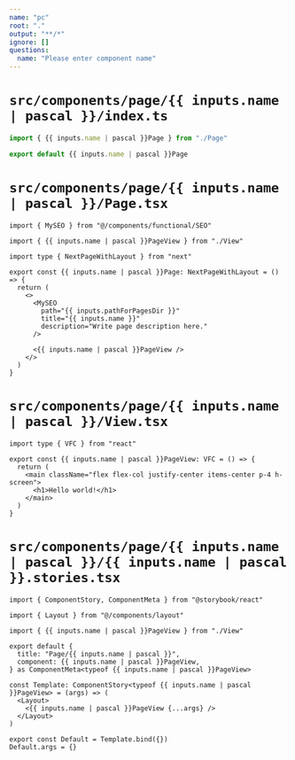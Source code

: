 ```yaml
---
name: "pc"
root: "."
output: "**/*"
ignore: []
questions:
  name: "Please enter component name"
---
```


# `src/components/page/{{ inputs.name | pascal }}/index.ts`

```ts
import { {{ inputs.name | pascal }}Page } from "./Page"

export default {{ inputs.name | pascal }}Page
```

# `src/components/page/{{ inputs.name | pascal }}/Page.tsx`

```tsx
import { MySEO } from "@/components/functional/SEO"

import { {{ inputs.name | pascal }}PageView } from "./View"

import type { NextPageWithLayout } from "next"

export const {{ inputs.name | pascal }}Page: NextPageWithLayout = () => {
  return (
    <>
      <MySEO
        path="{{ inputs.pathForPagesDir }}"
        title="{{ inputs.name }}"
        description="Write page description here."
      />

      <{{ inputs.name | pascal }}PageView />
    </>
  )
}
```

# `src/components/page/{{ inputs.name | pascal }}/View.tsx`

```tsx
import type { VFC } from "react"

export const {{ inputs.name | pascal }}PageView: VFC = () => {
  return (
    <main className="flex flex-col justify-center items-center p-4 h-screen">
      <h1>Hello world!</h1>
    </main>
  )
}

```

# `src/components/page/{{ inputs.name | pascal }}/{{ inputs.name | pascal }}.stories.tsx`

```tsx
import { ComponentStory, ComponentMeta } from "@storybook/react"

import { Layout } from "@/components/layout"

import { {{ inputs.name | pascal }}PageView } from "./View"

export default {
  title: "Page/{{ inputs.name | pascal }}",
  component: {{ inputs.name | pascal }}PageView,
} as ComponentMeta<typeof {{ inputs.name | pascal }}PageView>

const Template: ComponentStory<typeof {{ inputs.name | pascal }}PageView> = (args) => (
  <Layout>
    <{{ inputs.name | pascal }}PageView {...args} />
  </Layout>
)

export const Default = Template.bind({})
Default.args = {}
```
